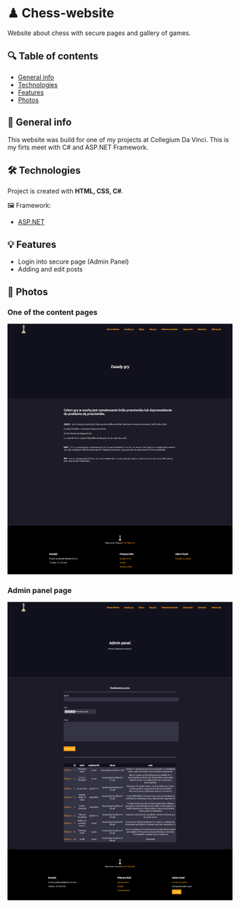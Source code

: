 # ♟ Chess-website
Website about chess with secure pages and gallery of games.

## 🔍 Table of contents
* [General info](#-general-info)
* [Technologies](#-technologies)
* [Features](#-features)
* [Photos](#-photos)

## 📝 General info
This website was build for one of my projects at Collegium Da Vinci. This is my firts meet with C# and ASP.NET Framework.
	
## 🛠 Technologies
Project is created with **HTML, CSS, C#**.

🖼 Framework:
* [ASP.NET](https://dotnet.microsoft.com/apps/aspnet)

## 💡 Features
* Login into secure page (Admin Panel)
* Adding and edit posts

## 📸 Photos

### One of the content pages
![alt](assets/image1.png)
<br>
### Admin panel page
![alt](assets/image2.png)
<br>
